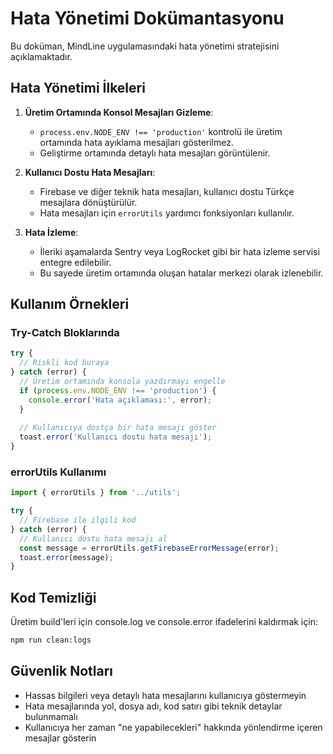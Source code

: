 # Hata Yönetimi Dokümantasyonu

Bu doküman, MindLine uygulamasındaki hata yönetimi stratejisini açıklamaktadır.

## Hata Yönetimi İlkeleri

1. **Üretim Ortamında Konsol Mesajları Gizleme**: 
   - `process.env.NODE_ENV !== 'production'` kontrolü ile üretim ortamında hata ayıklama mesajları gösterilmez.
   - Geliştirme ortamında detaylı hata mesajları görüntülenir.

2. **Kullanıcı Dostu Hata Mesajları**:
   - Firebase ve diğer teknik hata mesajları, kullanıcı dostu Türkçe mesajlara dönüştürülür.
   - Hata mesajları için `errorUtils` yardımcı fonksiyonları kullanılır.

3. **Hata İzleme**:
   - İleriki aşamalarda Sentry veya LogRocket gibi bir hata izleme servisi entegre edilebilir.
   - Bu sayede üretim ortamında oluşan hatalar merkezi olarak izlenebilir.

## Kullanım Örnekleri

### Try-Catch Bloklarında

```typescript
try {
  // Riskli kod buraya
} catch (error) {
  // Üretim ortamında konsola yazdırmayı engelle
  if (process.env.NODE_ENV !== 'production') {
    console.error('Hata açıklaması:', error);
  }
  
  // Kullanıcıya dostça bir hata mesajı göster
  toast.error('Kullanıcı dostu hata mesajı');
}
```

### errorUtils Kullanımı

```typescript
import { errorUtils } from '../utils';

try {
  // Firebase ile ilgili kod
} catch (error) {
  // Kullanıcı dostu hata mesajı al
  const message = errorUtils.getFirebaseErrorMessage(error);
  toast.error(message);
}
```

## Kod Temizliği

Üretim build'leri için console.log ve console.error ifadelerini kaldırmak için:

```bash
npm run clean:logs
```

## Güvenlik Notları

- Hassas bilgileri veya detaylı hata mesajlarını kullanıcıya göstermeyin
- Hata mesajlarında yol, dosya adı, kod satırı gibi teknik detaylar bulunmamalı
- Kullanıcıya her zaman "ne yapabilecekleri" hakkında yönlendirme içeren mesajlar gösterin
